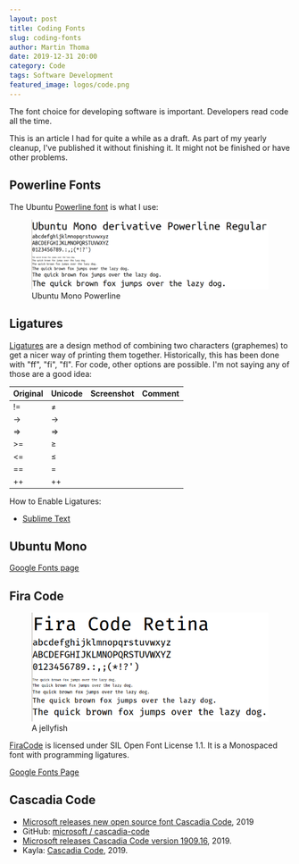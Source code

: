 ```yaml
---
layout: post
title: Coding Fonts
slug: coding-fonts
author: Martin Thoma
date: 2019-12-31 20:00
category: Code
tags: Software Development
featured_image: logos/code.png
---
```

The font choice for developing software is important. Developers read code all
the time.

<div class="info">This is an article I had for quite a while as a draft. As part of my yearly cleanup, I've published it without finishing it. It might not be finished or have other problems.</div>

## Powerline Fonts

The Ubuntu [Powerline font](https://github.com/powerline/fonts) is what I use:

<figure class="wp-caption aligncenter img-thumbnail">
    <a href="../images/2019/12/ubuntu-mono-powerline.png"><img src="../images/2019/12/ubuntu-mono-powerline.png" alt="Ubuntu Mono Powerline" style="width: 512px;"/></a>
    <figcaption class="text-center">Ubuntu Mono Powerline</figcaption>
</figure>

## Ligatures

[Ligatures](https://en.wikipedia.org/wiki/Orthographic_ligature) are a design
method of combining two characters (graphemes) to get a nicer way of printing
them together. Historically, this has been done with "ff", "fi", "fl". For
code, other options are possible. I'm not saying any of those are a good idea:

<table class="table">
    <thead>
        <tr>
            <th>Original</th>
            <th>Unicode</th>
            <th>Screenshot</th>
            <th>Comment</th>
        </tr>
    </thead>
    <tbody>
        <tr>
            <td>!=</td>
            <td>≠</td>
            <td></td>
            <td></td>
        </tr>
        <tr>
            <td>-&gt;</td>
            <td>→</td>
            <td></td>
            <td></td>
        </tr>
        <tr>
            <td>=&gt;</td>
            <td>⇒</td>
            <td></td>
            <td></td>
        </tr>
        <tr>
            <td>&gt;=</td>
            <td>≥</td>
            <td></td>
            <td></td>
        </tr>
        <tr>
            <td>&lt;=</td>
            <td>≤</td>
            <td></td>
            <td></td>
        </tr>
        <tr>
            <td>==</td>
            <td>=</td>
            <td></td>
            <td></td>
        </tr>
        <tr>
            <td>++</td>
            <td>++</td>
            <td></td>
            <td></td>
        </tr>
    </tbody>
</table>

How to Enable Ligatures:

* [Sublime Text](https://www.sublimetext.com/docs/3/ligatures.html)

## Ubuntu Mono

[Google Fonts page](https://fonts.google.com/specimen/Ubuntu+Mono)

## Fira Code

<figure class="wp-caption aligncenter img-thumbnail">
    <a href="../images/2019/12/fira-code-retina.png"><img src="../images/2019/12/fira-code-retina.png" alt="A jellyfish" style="width: 512px;"/></a>
    <figcaption class="text-center">A jellyfish</figcaption>
</figure>

[FiraCode](https://github.com/tonsky/FiraCode) is licensed under SIL Open Font License 1.1.
It is a Monospaced font with programming ligatures.

[Google Fonts Page](https://fonts.google.com/specimen/Fira+Code?query=fira)


## Cascadia Code

* [Microsoft releases new open source font Cascadia Code](https://www.ghacks.net/2019/09/19/microsoft-releases-new-open-source-font-cascadia-code/), 2019
* GitHub: [microsoft / cascadia-code](https://github.com/microsoft/cascadia-code)
* [Microsoft releases Cascadia Code version 1909.16](https://hub.packtpub.com/microsoft-releases-cascadia-code-version-1909-16-it-is-the-latest-monospaced-font-for-windows-terminal-and-visual-studio-code/), 2019.
* Kayla: [Cascadia Code](https://devblogs.microsoft.com/commandline/cascadia-code/), 2019.
